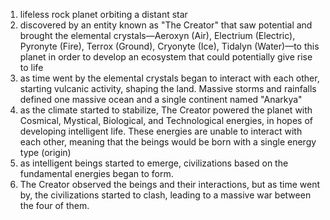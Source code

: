 1. lifeless rock planet orbiting a distant star
2. discovered by an entity known as "The Creator" that saw potential and brought the elemental crystals—Aeroxyn (Air), Electrium (Electric), Pyronyte (Fire), Terrox (Ground), Cryonyte (Ice), Tidalyn (Water)—to this planet in order to develop an ecosystem that could potentially give rise to life
3. as time went by the elemental crystals began to interact with each other, starting vulcanic activity, shaping the land. Massive storms and rainfalls defined one massive ocean and a single continent named "Anarkya"
4. as the climate started to stabilize, The Creator powered the planet with Cosmical, Mystical, Biological, and Technological energies, in hopes of developing intelligent life. These energies are unable to interact with each other, meaning that the beings would be born with a single energy type (origin)
5. as intelligent beings started to emerge, civilizations based on the fundamental energies began to form.
6. The Creator observed the beings and their interactions, but as time went by, the civilizations started to clash, leading to a massive war between the four of them.
